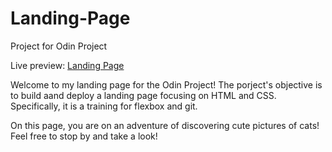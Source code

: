 # Landing-Page
Project for Odin Project

Live preview: [Landing Page](https://h-yau.github.io/Landing-Page/)

Welcome to my landing page for the Odin Project! The porject's objective is to build aand deploy a landing page focusing on HTML and CSS. Specifically, it is a training for flexbox and git.

On this page, you are on an adventure of discovering cute pictures of cats! Feel free to stop by and take a look!
